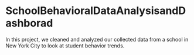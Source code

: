 # SchoolBehavioralDataAnalysisandDashborad
In this project, we cleaned and analyzed our collected data from a school in New York City to look at student behavior trends. 
